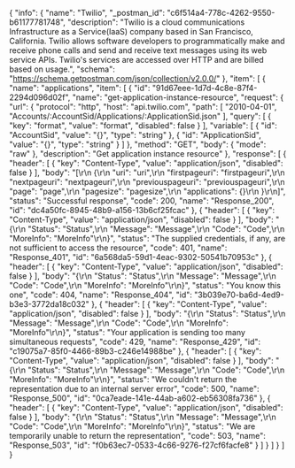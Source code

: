 {
  "info": {
    "name": "Twilio",
    "_postman_id": "c6f514a4-778c-4262-9550-b61177781748",
    "description": "Twilio is a cloud communications Infrastructure as a Service(IaaS) company based in San Francisco, California. Twilio allows software developers to programmatically make and receive phone calls and send and receive text messages using its web service APIs. Twilio's services are accessed over HTTP and are billed based on usage.",
    "schema": "https://schema.getpostman.com/json/collection/v2.0.0/"
  },
  "item": [
    {
      "name": "applications",
      "item": [
        {
          "id": "91d67eee-1d7d-4c8e-87f4-2294d096d02f",
          "name": "get-application-instance-resource",
          "request": {
            "url": {
              "protocol": "http",
              "host": "api.twilio.com",
              "path": [
                "2010-04-01",
                "Accounts/:AccountSid/Applications/:ApplicationSid.json"
              ],
              "query": [
                {
                  "key": "format",
                  "value": "format",
                  "disabled": false
                }
              ],
              "variable": [
                {
                  "id": "AccountSid",
                  "value": "{}",
                  "type": "string"
                },
                {
                  "id": "ApplicationSid",
                  "value": "{}",
                  "type": "string"
                }
              ]
            },
            "method": "GET",
            "body": {
              "mode": "raw"
            },
            "description": "Get application instance resource"
          },
          "response": [
            {
              "header": [
                {
                  "key": "Content-Type",
                  "value": "application/json",
                  "disabled": false
                }
              ],
              "body": "[\r\n  {\r\n    \"uri\": \"uri\",\r\n    \"firstpageuri\": \"firstpageuri\",\r\n    \"nextpageuri\": \"nextpageuri\",\r\n    \"previouspageuri\": \"previouspageuri\",\r\n    \"page\": \"page\",\r\n    \"pagesize\": \"pagesize\",\r\n    \"applications\": {}\r\n  }\r\n]",
              "status": "Successful response",
              "code": 200,
              "name": "Response_200",
              "id": "dc4a50fc-8945-48b9-a156-13b6cf25fcac"
            },
            {
              "header": [
                {
                  "key": "Content-Type",
                  "value": "application/json",
                  "disabled": false
                }
              ],
              "body": "{\r\n  \"Status\": \"Status\",\r\n  \"Message\": \"Message\",\r\n  \"Code\": \"Code\",\r\n  \"MoreInfo\": \"MoreInfo\"\r\n}",
              "status": "The supplied credentials, if any, are not sufficient to access the resource",
              "code": 401,
              "name": "Response_401",
              "id": "6a568da5-59d1-4eac-9302-50541b70953c"
            },
            {
              "header": [
                {
                  "key": "Content-Type",
                  "value": "application/json",
                  "disabled": false
                }
              ],
              "body": "{\r\n  \"Status\": \"Status\",\r\n  \"Message\": \"Message\",\r\n  \"Code\": \"Code\",\r\n  \"MoreInfo\": \"MoreInfo\"\r\n}",
              "status": "You know this one",
              "code": 404,
              "name": "Response_404",
              "id": "3b039e70-ba6d-4ed9-b3e3-3772da18c032"
            },
            {
              "header": [
                {
                  "key": "Content-Type",
                  "value": "application/json",
                  "disabled": false
                }
              ],
              "body": "{\r\n  \"Status\": \"Status\",\r\n  \"Message\": \"Message\",\r\n  \"Code\": \"Code\",\r\n  \"MoreInfo\": \"MoreInfo\"\r\n}",
              "status": "Your application is sending too many simultaneous requests",
              "code": 429,
              "name": "Response_429",
              "id": "c19075a7-85f0-4466-89b3-c246e14988be"
            },
            {
              "header": [
                {
                  "key": "Content-Type",
                  "value": "application/json",
                  "disabled": false
                }
              ],
              "body": "{\r\n  \"Status\": \"Status\",\r\n  \"Message\": \"Message\",\r\n  \"Code\": \"Code\",\r\n  \"MoreInfo\": \"MoreInfo\"\r\n}",
              "status": "We couldn't return the representation due to an internal server error",
              "code": 500,
              "name": "Response_500",
              "id": "0ca7eade-141e-44ab-a602-eb56308fa736"
            },
            {
              "header": [
                {
                  "key": "Content-Type",
                  "value": "application/json",
                  "disabled": false
                }
              ],
              "body": "{\r\n  \"Status\": \"Status\",\r\n  \"Message\": \"Message\",\r\n  \"Code\": \"Code\",\r\n  \"MoreInfo\": \"MoreInfo\"\r\n}",
              "status": "We are temporarily unable to return the representation",
              "code": 503,
              "name": "Response_503",
              "id": "f0b63ec7-0533-4c66-9276-f27cf6facfe8"
            }
          ]
        }
      ]
    }
  ]
}